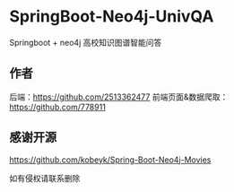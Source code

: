 # SpringBoot-Neo4j-UnivQA
Springboot + neo4j 高校知识图谱智能问答

## 作者
后端：https://github.com/2513362477
前端页面&数据爬取：https://github.com/778911


## 感谢开源
https://github.com/kobeyk/Spring-Boot-Neo4j-Movies

如有侵权请联系删除

